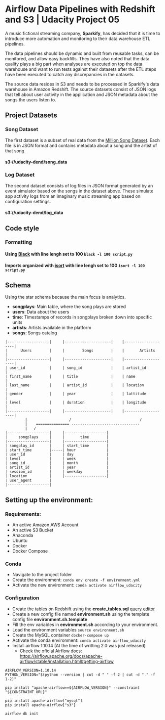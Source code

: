 # Airflow Data Pipelines with Redshift and S3 | Udacity Project 05 

A music fictional streaming company, **Sparkify**, has decided that it is time to introduce more automation and monitoring to their data warehouse ETL pipelines.

The data pipelines should be dynamic and built from reusable tasks, can be monitored, and allow easy backfills. They have also noted that the data quality plays a big part when analyses are executed on top the data warehouse and want to run tests against their datasets after the ETL steps have been executed to catch any discrepancies in the datasets.

The source data resides in S3 and needs to be processed in Sparkify's data warehouse in Amazon Redshift. The source datasets consist of JSON logs that tell about user activity in the application and JSON metadata about the songs the users listen to.

## Project Datasets

### Song Dataset 

The first dataset is a subset of real data from the [Million Song Dataset](http://millionsongdataset.com/). 
Each file is in JSON format and contains metadata about a song and the artist of that song.

#### s3://udacity-dend/song_data

### Log Dataset
The second dataset consists of log files in JSON format generated by an event simulator based on the songs in the dataset above. These simulate app activity logs from an imaginary music streaming app based on configuration settings.

#### s3://udacity-dend/log_data

## Code style

### Formatting 
#### Using [Black](https://github.com/psf/black) with line lengh set to 100 `black -l 100 script.py`

#### Imports organized with [isort](https://pypi.org/project/isort/) with line lengh set to 100 `isort -l 100 script.py `

## Schema

Using the star schema because the main focus is analytics.

- **songplays**: Main table, where the song plays are stored
- **users**: Data about the users
- **time**: Timestamps of records in songplays broken down into specific units
- **artists**: Artists available in the platform 
- **songs**: Songs catalog

```
|-------------------|     |---------------------|    |--------------------|
|      Users        |     |        Songs        |    |       Artists      |
|-------------------|     |---------------------|    |--------------------|
| user_id           |     | song_id             |    | artist_id          |
| first_name        |     | title               |    | name               |
| last_name         |     | artist_id           |    | location           |
| gender            |     | year                |    | lattitude          |
| level             |     | duration            |    | longitude          |
|-------------------|     |---------------------|    |--------------------|
         |                   /                               /
         |    =============== -------------------------------
         |   /
|-------------------|     |-------------------|
|     songplays     |     |       time        |
|-------------------|     |-------------------|
| songplay_id       |     | start_time        |
| start_time        |-----| hour              |
| user_id           |     | day               |
| level             |     | week              |
| song_id           |     | month             |
| artist_id         |     | year              |
| session_id        |     | weekday           |
| location          |     |-------------------|
| user_agent        |     
|-------------------|     

```


## Setting up the environment:

### Requirements:
- An active Amazon AWS Account
- An active S3 Bucket
- Anaconda
- Ubuntu
- Docker
- Docker Compose

### Conda
- Navigate to the project folder
- Create the environment: `conda env create -f environment.yml`
- Activate the new environment: `conda activate airflow_udacity`

### Configuration
- Create the tables on Redshift using the **create_tables.sql**  [query editor](https://docs.aws.amazon.com/pt_br/redshift/latest/mgmt/query-editor.html)
- Create a new config file named **environment.sh** using the template config file **environment.sh.template**
- Fill the env variables in **environment.sh** according to your environment.
- Load the environment variables `source environment.sh`
- Create the MySQL container `docker-compose up`
- Activate the conda environment: `conda activate airflow_udacity`
- Install airflow 1.10.14 (At the time of writting 2.0 was just released)
  - Check the oficial Airflow docs: https://airflow.apache.org/docs/apache-airflow/stable/installation.html#getting-airflow
```shell
AIRFLOW_VERSION=1.10.14
PYTHON_VERSION="$(python --version | cut -d " " -f 2 | cut -d "." -f 1-2)"

pip install "apache-airflow==${AIRFLOW_VERSION}" --constraint "${CONSTRAINT_URL}"

pip install apache-airflow["mysql"]
pip install apache-airflow["s3"]

airflow db init
```
